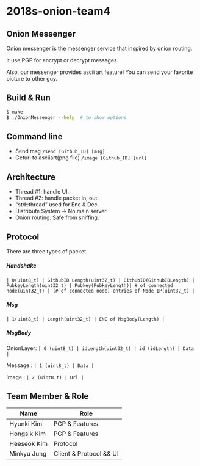 2018s-onion-team4
=====

Onion Messenger
-----
Onion messenger is the messenger service that inspired by onion routing.

It use PGP for encrypt or decrypt messages.

Also, our messenger provides ascii art feature! You can send your favorite picture to other guy.

Build & Run
-----
```sh
$ make
$ ./OnionMessenger --help  # to show options
```

Command line
-----
- Send msg
`/send [Github_ID] [msg]`
- Geturl to asciiart(png file)
`/image [Github_ID] [url]`

Architecture
-----
- Thread #1: handle UI.
- Thread #2: handle packet in, out.
- "std::thread" used for Enc & Dec.
- Distribute System -> No main server.
- Onion routing: Safe from sniffing.

Protocol
-----
There are three types of packet.

##### Handshake
`| 0(uint8_t) | GithubID Length(uint32_t) | GithubID(GithubIDLength) |
PubkeyLength(uint32_t) | Pubkey(PubkeyLength)| # of connected node(uint32_t)
| (# of connected node) entries of Node IP(uint32_t) |`

##### Msg
`| 1(uint8_t) | Length(uint32_t) | ENC of MsgBody(Length) |`

##### MsgBody
OnionLayer: `| 0 (uint8_t) | idLength(uint32_t) | id (idLength) | Data |`

Message   : `| 1 (uint8_t) | Data |`

Image     : `| 2 (uint8_t) | Url |`

Team Member & Role
-----
| Name        | Role                    |
|-------------|-------------------------|
| Hyunki Kim  | PGP & Features          |
| Hongsik Kim | PGP & Features          |
| Heeseok Kim | Protocol                |
| Minkyu Jung | Client & Protocol && UI |
